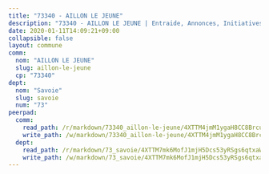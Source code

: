 ```yaml
---
title: "73340 - AILLON LE JEUNE"
description: "73340 - AILLON LE JEUNE | Entraide, Annonces, Initiatives"
date: 2020-01-11T14:09:21+09:00
collapsible: false
layout: commune
comm:
  nom: "AILLON LE JEUNE"
  slug: aillon-le-jeune
  cp: "73340"
dept:
  nom: "Savoie"
  slug: savoie
  num: "73"
peerpad:
  comm:
    read_path: /r/markdown/73340_aillon-le-jeune/4XTTM4jmM1ygaH8CC8BrcumXKMFc1fos8y1Z7GwY8kjgu3F8L
    write_path: /w/markdown/73340_aillon-le-jeune/4XTTM4jmM1ygaH8CC8BrcumXKMFc1fos8y1Z7GwY8kjgu3F8L-K3TgUW9QdjZA72fkUib9ETLSwL6kvFgPZFKjWF7dEf5pVJPgSecioVKKMiwSHYPxFCgbmUhSpZFTvE49w4ep27uecznT6kJyGhhVM8RyMwhbyxZ4t8TsRQDrfTDRsdrxHDTj3cwz
  dept:
    read_path: /r/markdown/73_savoie/4XTTM7mk6MofJ1mjH5Dcs53yRSgs6qtxaWYjKD54ttqHGEMur
    write_path: /w/markdown/73_savoie/4XTTM7mk6MofJ1mjH5Dcs53yRSgs6qtxaWYjKD54ttqHGEMur-K3TgTorsK1WLw8S2EgnkoX8tJEgZgam6ANhvqrVqNfiz9fX8kbMKu5AF1rqzXyxMRZgoVPrb5EERe3PeBhqF1SBfP5G1PJnvsDUF2LQSxevobpkDM4djQDebTYoo6Yx53thenJpY
---
```


